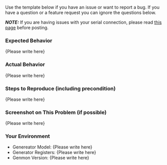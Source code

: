 Use the template below if you have an issue or want to report a bug. If you have a question or a feature request you can ignore the questions below.

***NOTE:*** If you are having issues with your serial connection, please read [this page](https://github.com/jgyates/genmon/wiki/Appendix-6---Serial-Troubleshooting) before posting.

### Expected Behavior

{Please write here}

### Actual Behavior

{Please write here}

### Steps to Reproduce (including precondition)

{Please write here}

### Screenshot on This Problem (if possible)

{Please write here}

### Your Environment

- Genereator Model: {Please write here}
- Generator Registers: {Please write here}
- Genmon Version: {Please write here}

